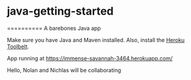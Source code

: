 # java-getting-started
==========
A barebones Java app

Make sure you have Java and Maven installed.  Also, install the [Heroku Toolbelt](https://toolbelt.heroku.com/).

App running at https://immense-savannah-3464.herokuapp.com/

Hello, Nolan and Nichlas will be collaborating